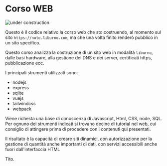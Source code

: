

# Corso WEB

![under construction](https://images.croswil.com/public/@my/corso/jpeg/00050.jpeg)


Questo è il codice relativo la corso web che sto costruendo, al momento sul sito `https://note.liburno.com`, ma che una volta finito renderò pubblico in un sito specifico.

Questo corso analizza la costruzione di un sito web in modalità `liburno`, dalle basi hardware, alla gestione dei DNS e dei server, certificati https, pubblicazione ecc.

I principali strumenti utilizzati sono:

* nodejs
* express
* sqlite
* vuejs
* tailwindcss
* webpack

Viene richesta una base di conoscenza di Javascript, Html, CSS, node, SQL. Per ognuno dei strumenti indicati si trovano decine di tutorial nel web, cui consiglio di attingere prima di procedere con i contenuti qui presentati.

Il risultato è la capacità di creare siti dinamici, con autorizzazione per la gestione di quantità anche importanti di dati, con servizi accessibili anche fuori dall'interfaccia HTML

Tito.


